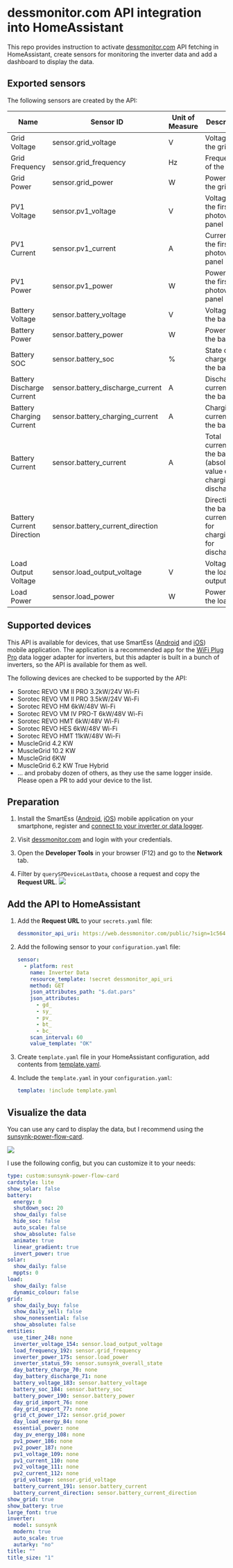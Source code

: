 # dessmonitor.com API integration into HomeAssistant

This repo provides instruction to activate [dessmonitor.com](https://dessmonitor.com) API fetching in HomeAssistant,
create sensors for monitoring the inverter data and add a dashboard to display the data.

## Exported sensors

The following sensors are created by the API:

| Name                      | Sensor ID                        | Unit of Measure | Description                                                             |
|---------------------------|----------------------------------|-----------------|-------------------------------------------------------------------------|
| Grid Voltage              | sensor.grid_voltage              | V               | Voltage of the grid                                                     |
| Grid Frequency            | sensor.grid_frequency            | Hz              | Frequency of the grid                                                   |
| Grid Power                | sensor.grid_power                | W               | Power from the grid                                                     |
| PV1 Voltage               | sensor.pv1_voltage               | V               | Voltage of the first photovoltaic panel                                 |
| PV1 Current               | sensor.pv1_current               | A               | Current of the first photovoltaic panel                                 |
| PV1 Power                 | sensor.pv1_power                 | W               | Power of the first photovoltaic panel                                   |
| Battery Voltage           | sensor.battery_voltage           | V               | Voltage of the battery                                                  |
| Battery Power             | sensor.battery_power             | W               | Power of the battery                                                    |
| Battery SOC               | sensor.battery_soc               | %               | State of charge of the battery                                          |
| Battery Discharge Current | sensor.battery_discharge_current | A               | Discharge current of the battery                                        |
| Battery Charging Current  | sensor.battery_charging_current  | A               | Charging current of the battery                                         |
| Battery Current           | sensor.battery_current           | A               | Total current of the battery (absolute value of charging + discharging) |
| Battery Current Direction | sensor.battery_current_direction |                 | Direction of the battery current (1 for charging, 0 for discharging)    |
| Load Output Voltage       | sensor.load_output_voltage       | V               | Voltage of the load output                                              |
| Load Power                | sensor.load_power                | W               | Power of the load                                                       |

## Supported devices

This API is available for devices, that use
SmartEss ([Android](https://play.google.com/store/apps/details?id=com.eybond.smartclient.ess&hl=uk)
and [iOS](https://apps.apple.com/ua/app/smartess/id1334656760?l=uk)) mobile application.
The application is a recommended app for
the [WiFi Plug Pro](https://www.inverter.com/images/uploaded/solar-inverter-charger-wifi-plug-pro.pdf) data logger
adapter for inverters, but this adapter
is built in a bunch of inverters, so the API is available for them as well.

The following devices are checked to be supported by the API:

- Sorotec REVO VM II PRO 3.2kW/24V Wi-Fi
- Sorotec REVO VM II PRO 3.5kW/24V Wi-Fi
- Sorotec REVO HM 6kW/48V Wi-Fi
- Sorotec REVO VM IV PRO-T 6kW/48V Wi-Fi
- Sorotec REVO HMT 6kW/48V Wi-Fi
- Sorotec REVO HES 6kW/48V Wi-Fi
- Sorotec REVO HMT 11kW/48V Wi-Fi
- MuscleGrid 4.2 KW
- MuscleGrid 10.2 KW
- MuscleGrid 6KW
- MuscleGrid 6.2 KW True Hybrid
- ... and probaby dozen of others, as they use the same logger inside. Please open a PR to add your device to the list.

## Preparation

1. Install the
   SmartEss ([Android](https://play.google.com/store/apps/details?id=com.eybond.smartclient.ess&hl=uk), [iOS](https://apps.apple.com/ua/app/smartess/id1334656760?l=uk))
   mobile application
   on your smartphone, register
   and [connect to your inverter or data logger](https://www.youtube.com/watch?v=23u8nguNJSY).

2. Visit [dessmonitor.com](https://dessmonitor.com) and login with your credentials.

3. Open the **Developer Tools** in your browser (F12) and go to the **Network** tab.

4. Filter by `querySPDeviceLastData`, choose a request and copy the **Request URL**.
   ![](docs/devtools.png)

## Add the API to HomeAssistant

1. Add the **Request URL** to your `secrets.yaml` file:
    ```yaml
    dessmonitor_api_uri: https://web.dessmonitor.com/public/?sign=1c564f94e6d87558349aaa727f46711e0a890c&salt=173366847376&token=f82ea90e2a8261236cf4da6c28ac9293dc59148ff9a03a2765d8c0db5b6d&action=querySPDeviceLastData&source=1&devcode=2429&pn=W0051291612612&devaddr=1&sn=W0051291612612&i18n=en_US
    ```
2. Add the following sensor to your `configuration.yaml` file:
    ```yaml
    sensor:
      - platform: rest
        name: Inverter Data
        resource_template: !secret dessmonitor_api_uri
        method: GET
        json_attributes_path: "$.dat.pars"
        json_attributes:
          - gd_
          - sy_
          - pv_
          - bt_
          - bc_
        scan_interval: 60
        value_template: "OK"
    ```

3. Create `template.yaml` file in your HomeAssistant configuration, add contents
   from [template.yaml](src/template.yaml).

4. Include the `template.yaml` in your `configuration.yaml`:
    ```yaml
    template: !include template.yaml
    ```

## Visualize the data

You can use any card to display the data, but I recommend using
the [sunsynk-power-flow-card](https://github.com/slipx06/sunsynk-power-flow-card).

![](docs/card.png)

I use the following config, but you can customize it to your needs:

```yaml
type: custom:sunsynk-power-flow-card
cardstyle: lite
show_solar: false
battery:
  energy: 0
  shutdown_soc: 20
  show_daily: false
  hide_soc: false
  auto_scale: false
  show_absolute: false
  animate: true
  linear_gradient: true
  invert_power: true
solar:
  show_daily: false
  mppts: 0
load:
  show_daily: false
  dynamic_colour: false
grid:
  show_daily_buy: false
  show_daily_sell: false
  show_nonessential: false
  show_absolute: false
entities:
  use_timer_248: none
  inverter_voltage_154: sensor.load_output_voltage
  load_frequency_192: sensor.grid_frequency
  inverter_power_175: sensor.load_power
  inverter_status_59: sensor.sunsynk_overall_state
  day_battery_charge_70: none
  day_battery_discharge_71: none
  battery_voltage_183: sensor.battery_voltage
  battery_soc_184: sensor.battery_soc
  battery_power_190: sensor.battery_power
  day_grid_import_76: none
  day_grid_export_77: none
  grid_ct_power_172: sensor.grid_power
  day_load_energy_84: none
  essential_power: none
  day_pv_energy_108: none
  pv1_power_186: none
  pv2_power_187: none
  pv1_voltage_109: none
  pv1_current_110: none
  pv2_voltage_111: none
  pv2_current_112: none
  grid_voltage: sensor.grid_voltage
  battery_current_191: sensor.battery_current
  battery_current_direction: sensor.battery_current_direction
show_grid: true
show_battery: true
large_font: true
inverter:
  model: sunsynk
  modern: true
  auto_scale: true
  autarky: "no"
title: ""
title_size: "1"
```

